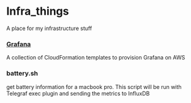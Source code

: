 # Infra_things
A place for my infrastructure stuff

### [Grafana](https://github.com/KorwinS/Infra_Stuff/tree/master/Grafana)
A collection of CloudFormation templates to provision Grafana on AWS

### battery.sh
get battery information for a macbook pro. This script will be run with Telegraf exec plugin and sending the metrics to InfluxDB
